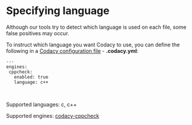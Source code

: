 # Specifying language

Although our tools try to detect which language is used on each file,
some false positives may occur.

To instruct which language you want Codacy to use, you can define the
following in a [Codacy configuration
file](/hc/en-us/articles/115002130625-Codacy-Configuration-File) -
**.codacy.yml**:

    ---
    engines:
     cppcheck:
       enabled: true
       language: c++

 

Supported languages: c, c++

Supported engines:
[codacy-cppcheck](https://github.com/codacy/codacy-cppcheck)

